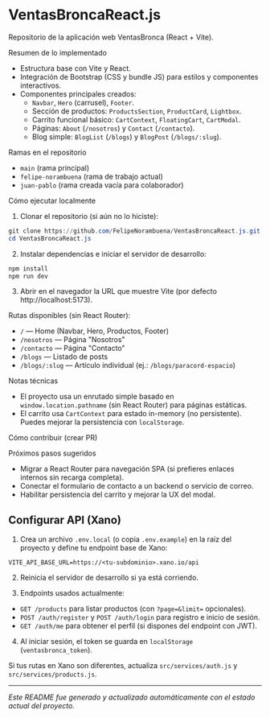# VentasBroncaReact.js

Repositorio de la aplicación web VentasBronca (React + Vite).

Resumen de lo implementado
- Estructura base con Vite y React.
- Integración de Bootstrap (CSS y bundle JS) para estilos y componentes interactivos.
- Componentes principales creados:
	- `Navbar`, `Hero` (carrusel), `Footer`.
	- Sección de productos: `ProductsSection`, `ProductCard`, `Lightbox`.
	- Carrito funcional básico: `CartContext`, `FloatingCart`, `CartModal`.
	- Páginas: `About` (`/nosotros`) y `Contact` (`/contacto`).
	- Blog simple: `BlogList` (`/blogs`) y `BlogPost` (`/blogs/:slug`).

Ramas en el repositorio
- `main` (rama principal)
- `felipe-norambuena` (rama de trabajo actual)
- `juan-pablo` (rama creada vacía para colaborador)

Cómo ejecutar localmente

1. Clonar el repositorio (si aún no lo hiciste):

```powershell
git clone https://github.com/FelipeNorambuena/VentasBroncaReact.js.git
cd VentasBroncaReact.js
```

2. Instalar dependencias e iniciar el servidor de desarrollo:

```powershell
npm install
npm run dev
```

3. Abrir en el navegador la URL que muestre Vite (por defecto http://localhost:5173).

Rutas disponibles (sin React Router):
- `/` — Home (Navbar, Hero, Productos, Footer)
- `/nosotros` — Página "Nosotros"
- `/contacto` — Página "Contacto"
- `/blogs` — Listado de posts
- `/blogs/:slug` — Artículo individual (ej.: `/blogs/paracord-espacio`)

Notas técnicas
- El proyecto usa un enrutado simple basado en `window.location.pathname` (sin React Router) para páginas estáticas.
- El carrito usa `CartContext` para estado in-memory (no persistente). Puedes mejorar la persistencia con `localStorage`.

Cómo contribuir (crear PR)



Próximos pasos sugeridos
- Migrar a React Router para navegación SPA (si prefieres enlaces internos sin recarga completa).
- Conectar el formulario de contacto a un backend o servicio de correo.
- Habilitar persistencia del carrito y mejorar la UX del modal.

## Configurar API (Xano)

1) Crea un archivo `.env.local` (o copia `.env.example`) en la raíz del proyecto y define tu endpoint base de Xano:

```
VITE_API_BASE_URL=https://<tu-subdominio>.xano.io/api
```

2) Reinicia el servidor de desarrollo si ya está corriendo.

3) Endpoints usados actualmente:
- `GET /products` para listar productos (con `?page=&limit=` opcionales).
- `POST /auth/register` y `POST /auth/login` para registro e inicio de sesión.
- `GET /auth/me` para obtener el perfil (si dispones del endpoint con JWT).

4) Al iniciar sesión, el token se guarda en `localStorage` (`ventasbronca_token`).

Si tus rutas en Xano son diferentes, actualiza `src/services/auth.js` y `src/services/products.js`.



---
_Este README fue generado y actualizado automáticamente con el estado actual del proyecto._
